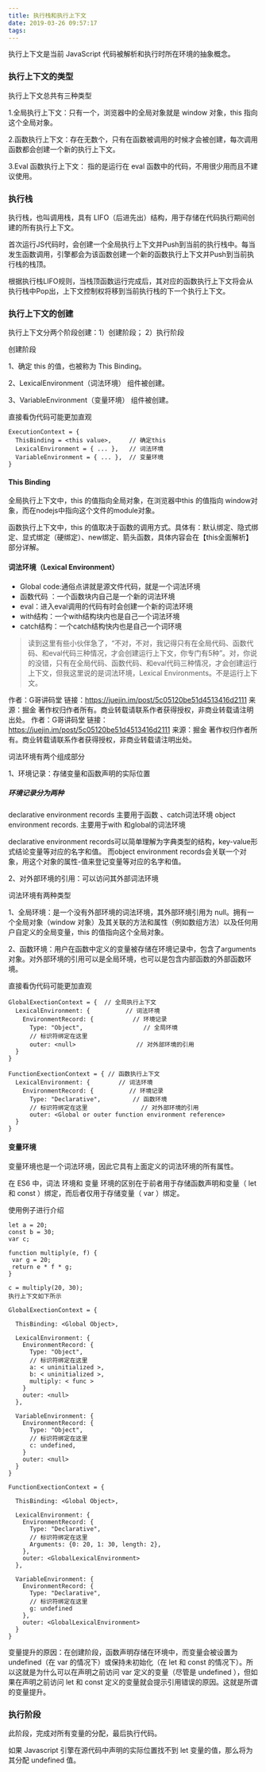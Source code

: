 ```yaml
---
title: 执行栈和执行上下文
date: 2019-03-26 09:57:17
tags:
---
```


执行上下文是当前 JavaScript 代码被解析和执行时所在环境的抽象概念。

### 执行上下文的类型

执行上下文总共有三种类型

  1.全局执行上下文：只有一个，浏览器中的全局对象就是 window 对象，this 指向这个全局对象。

  2.函数执行上下文：存在无数个，只有在函数被调用的时候才会被创建，每次调用函数都会创建一个新的执行上下文。

  3.Eval 函数执行上下文： 指的是运行在 eval 函数中的代码，不用很少用而且不建议使用。

### 执行栈

执行栈，也叫调用栈，具有 LIFO（后进先出）结构，用于存储在代码执行期间创建的所有执行上下文。

首次运行JS代码时，会创建一个全局执行上下文并Push到当前的执行栈中。每当发生函数调用，引擎都会为该函数创建一个新的函数执行上下文并Push到当前执行栈的栈顶。

根据执行栈LIFO规则，当栈顶函数运行完成后，其对应的函数执行上下文将会从执行栈中Pop出，上下文控制权将移到当前执行栈的下一个执行上下文。


### 执行上下文的创建

执行上下文分两个阶段创建：1）创建阶段； 2）执行阶段

创建阶段

1、确定 this 的值，也被称为 This Binding。

2、LexicalEnvironment（词法环境） 组件被创建。

3、VariableEnvironment（变量环境） 组件被创建。

直接看伪代码可能更加直观
```
ExecutionContext = {  
  ThisBinding = <this value>,     // 确定this 
  LexicalEnvironment = { ... },   // 词法环境
  VariableEnvironment = { ... },  // 变量环境
}
```

<!-- more -->

#### This Binding

全局执行上下文中，this 的值指向全局对象，在浏览器中this 的值指向 window对象，而在nodejs中指向这个文件的module对象。

函数执行上下文中，this 的值取决于函数的调用方式。具体有：默认绑定、隐式绑定、显式绑定（硬绑定）、new绑定、箭头函数，具体内容会在【this全面解析】部分详解。

#### 词法环境（Lexical Environment）
- Global code:通俗点讲就是源文件代码，就是一个词法环境
- 函数代码 ：一个函数块内自己是一个新的词法环境
- eval：进入eval调用的代码有时会创建一个新的词法环境
- with结构：一个with结构块内也是自己一个词法环境
- catch结构：一个catch结构快内也是自己一个词环境

>读到这里有些小伙伴急了，“不对，不对，我记得只有在全局代码、函数代码、和eval代码三种情况，才会创建运行上下文，你专门有5种”。对，你说的没错，只有在全局代码、函数代码、和eval代码三种情况，才会创建运行上下文，但我这里说的是词法环境，Lexical Environments。不是运行上下文。

作者：G哥讲码堂
链接：https://juejin.im/post/5c05120be51d4513416d2111
来源：掘金
著作权归作者所有。商业转载请联系作者获得授权，非商业转载请注明出处。
作者：G哥讲码堂
链接：https://juejin.im/post/5c05120be51d4513416d2111
来源：掘金
著作权归作者所有。商业转载请联系作者获得授权，非商业转载请注明出处。

词法环境有两个组成部分

1、环境记录：存储变量和函数声明的实际位置
##### 环境记录分为两种
  declarative environment records 主要用于函数 、catch词法环境
  object environment records.     主要用于with 和global的词法环境

  declarative environment records可以简单理解为字典类型的结构，key-value形式结论变量等对应的名字和值。
  而object environment records会关联一个对象，用这个对象的属性-值来登记变量等对应的名字和值。


2、对外部环境的引用：可以访问其外部词法环境

词法环境有两种类型

1、全局环境：是一个没有外部环境的词法环境，其外部环境引用为 null。拥有一个全局对象（window 对象）及其关联的方法和属性（例如数组方法）以及任何用户自定义的全局变量，this 的值指向这个全局对象。

2、函数环境：用户在函数中定义的变量被存储在环境记录中，包含了arguments 对象。对外部环境的引用可以是全局环境，也可以是包含内部函数的外部函数环境。

直接看伪代码可能更加直观
```
GlobalExectionContext = {  // 全局执行上下文
  LexicalEnvironment: {          // 词法环境
    EnvironmentRecord: {           // 环境记录
      Type: "Object",                 // 全局环境
      // 标识符绑定在这里 
      outer: <null>                 // 对外部环境的引用
  }  
}

FunctionExectionContext = { // 函数执行上下文
  LexicalEnvironment: {        // 词法环境
    EnvironmentRecord: {          // 环境记录
      Type: "Declarative",         // 函数环境
      // 标识符绑定在这里               // 对外部环境的引用
      outer: <Global or outer function environment reference>  
  }  
}
```
#### 变量环境

变量环境也是一个词法环境，因此它具有上面定义的词法环境的所有属性。

在 ES6 中，词法 环境和 变量 环境的区别在于前者用于存储函数声明和变量（ let 和 const ）绑定，而后者仅用于存储变量（ var ）绑定。

使用例子进行介绍
```
let a = 20;  
const b = 30;  
var c;

function multiply(e, f) {  
 var g = 20;  
 return e * f * g;  
}

c = multiply(20, 30);
执行上下文如下所示

GlobalExectionContext = {

  ThisBinding: <Global Object>,

  LexicalEnvironment: {  
    EnvironmentRecord: {  
      Type: "Object",  
      // 标识符绑定在这里  
      a: < uninitialized >,  
      b: < uninitialized >,  
      multiply: < func >  
    }  
    outer: <null>  
  },

  VariableEnvironment: {  
    EnvironmentRecord: {  
      Type: "Object",  
      // 标识符绑定在这里  
      c: undefined,  
    }  
    outer: <null>  
  }  
}

FunctionExectionContext = {  

  ThisBinding: <Global Object>,

  LexicalEnvironment: {  
    EnvironmentRecord: {  
      Type: "Declarative",  
      // 标识符绑定在这里  
      Arguments: {0: 20, 1: 30, length: 2},  
    },  
    outer: <GlobalLexicalEnvironment>  
  },

  VariableEnvironment: {  
    EnvironmentRecord: {  
      Type: "Declarative",  
      // 标识符绑定在这里  
      g: undefined  
    },  
    outer: <GlobalLexicalEnvironment>  
  }  
}
```
变量提升的原因：在创建阶段，函数声明存储在环境中，而变量会被设置为 undefined（在 var 的情况下）或保持未初始化（在 let 和 const 的情况下）。所以这就是为什么可以在声明之前访问 var 定义的变量（尽管是 undefined ），但如果在声明之前访问 let 和 const 定义的变量就会提示引用错误的原因。这就是所谓的变量提升。

### 执行阶段

此阶段，完成对所有变量的分配，最后执行代码。

如果 Javascript 引擎在源代码中声明的实际位置找不到 let 变量的值，那么将为其分配 undefined 值。